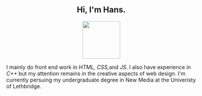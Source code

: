
<section id="gifContent">
  <div align="center">
    <h2> Hi, I'm Hans. </h2>
    <img src="https://media.giphy.com/media/Sm9AfJRiZofjlrkAAl/giphy.gif" width="100"/>
  </div>
    <div> 
    <p>
      I mainly do front end work in <em>HTML, CSS,</em>and<em> JS</em>. I also have experience in <em>C++</em> but my attention remains in the creative aspects of web design. I'm currently persuing my undergraduate degree in New Media at the Univeristy of Lethbridge.
    </p>
  </div>
</section>

